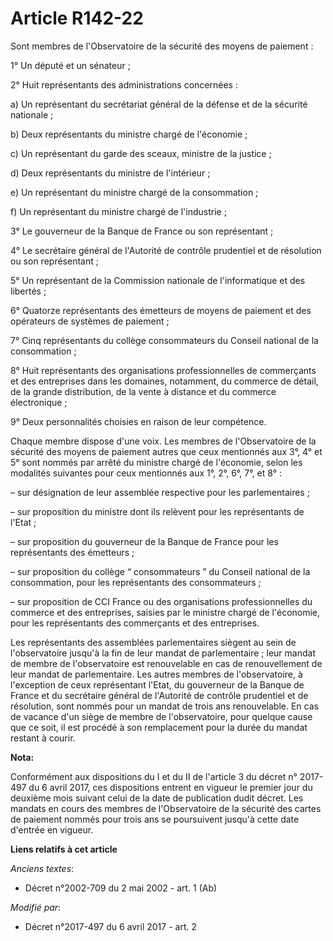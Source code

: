 # Article R142-22

Sont membres de l'Observatoire de la sécurité des moyens de paiement :

1° Un député et un sénateur ;

2° Huit représentants des administrations concernées :

a) Un représentant du secrétariat général de la défense et de la sécurité nationale ;

b) Deux représentants du ministre chargé de l'économie ;

c) Un représentant du garde des sceaux, ministre de la justice ;

d) Deux représentants du ministre de l'intérieur ;

e) Un représentant du ministre chargé de la consommation ;

f) Un représentant du ministre chargé de l'industrie ;

3° Le gouverneur de la Banque de France ou son représentant ;

4° Le secrétaire général de l'Autorité de contrôle prudentiel et de résolution ou son représentant ;

5° Un représentant de la Commission nationale de l'informatique et des libertés ;

6° Quatorze représentants des émetteurs de moyens de paiement et des opérateurs de systèmes de paiement ;

7° Cinq représentants du collège consommateurs du Conseil national de la consommation ;

8° Huit représentants des organisations professionnelles de commerçants et des entreprises dans les domaines, notamment, du
commerce de détail, de la grande distribution, de la vente à distance et du commerce électronique ;

9° Deux personnalités choisies en raison de leur compétence.

Chaque membre dispose d'une voix. Les membres de l'Observatoire de la sécurité des moyens de paiement autres que ceux
mentionnés aux 3°, 4° et 5° sont nommés par arrêté du ministre chargé de l'économie, selon les modalités suivantes pour ceux
mentionnés aux 1°, 2°, 6°, 7°, et 8° :

– sur désignation de leur assemblée respective pour les parlementaires ;

– sur proposition du ministre dont ils relèvent pour les représentants de l'Etat ;

– sur proposition du gouverneur de la Banque de France pour les représentants des émetteurs ;

– sur proposition du collège “ consommateurs ” du Conseil national de la consommation, pour les représentants des
consommateurs ;

– sur proposition de CCI France ou des organisations professionnelles du commerce et des entreprises, saisies par le ministre
chargé de l'économie, pour les représentants des commerçants et des entreprises.

Les représentants des assemblées parlementaires siègent au sein de l'observatoire jusqu'à la fin de leur mandat de
parlementaire ; leur mandat de membre de l'observatoire est renouvelable en cas de renouvellement de leur mandat de
parlementaire. Les autres membres de l'observatoire, à l'exception de ceux représentant l'Etat, du gouverneur de la Banque de
France et du secrétaire général de l'Autorité de contrôle prudentiel et de résolution, sont nommés pour un mandat de trois
ans renouvelable. En cas de vacance d'un siège de membre de l'observatoire, pour quelque cause que ce soit, il est procédé à
son remplacement pour la durée du mandat restant à courir.

**Nota:**

Conformément aux dispositions du I et du II de l'article 3 du décret n° 2017-497 du 6 avril 2017, ces dispositions entrent en
vigueur le premier jour du deuxième mois suivant celui de la date de publication dudit décret. Les mandats en cours des
membres de l'Observatoire de la sécurité des cartes de paiement nommés pour trois ans se poursuivent jusqu'à cette date
d'entrée en vigueur.

**Liens relatifs à cet article**

_Anciens textes_:

  - Décret n°2002-709 du 2 mai 2002 - art. 1 (Ab)

_Modifié par_:

  - Décret n°2017-497 du 6 avril 2017 - art. 2
